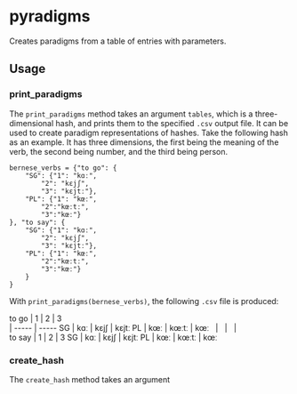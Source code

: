 # pyradigms

Creates paradigms from a table of entries with parameters.

## Usage

### print_paradigms
The `print_paradigms` method takes an argument `tables`, which is a three-dimensional hash, and prints them to the specified `.csv` output file.
It can be used to create paradigm representations of hashes.
Take the following hash as an example.
It has three dimensions, the first being the meaning of the verb, the second being number, and the third being person.

```
bernese_verbs = {"to go": {
    "SG": {"1": "kɑː",
        "2": "kɛjʃ",
        "3": "kɛjtː"},
    "PL": {"1": "kœː",
        "2":"kœːtː",
        "3":"kœː"}
}, "to say": {
    "SG": {"1": "kɑː",
        "2": "kɛjʃ",
        "3": "kɛjtː"},
    "PL": {"1": "kœː",
        "2":"kœːtː",
        "3":"kœː"}
    }
}
```
With `print_paradigms(bernese_verbs)`, the following `.csv` file is produced:

to go | 1  | 2  | 3  
| ----- | -----
SG | kɑː | kɛjʃ | kɛjtː
PL | kœː | kœːtː | kœː
&nbsp; | &nbsp;  | &nbsp; |  
to say | 1 | 2 | 3
SG | kɑː | kɛjʃ | kɛjtː
PL | kœː | kœːtː | kœː

### create_hash
The `create_hash` method takes an argument